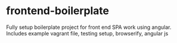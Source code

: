 frontend-boilerplate
====================

Fully setup boilerplate project for front end SPA work using angular. Includes example vagrant file, testing setup, browserify, angular js
